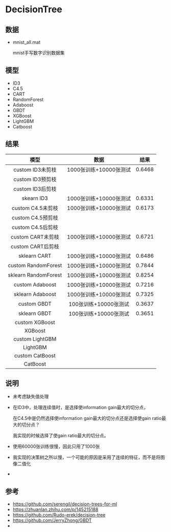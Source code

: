 # DecisionTree

## 数据

* mnist_all.mat 

  mnist手写数字识别数据集

## 模型

* ID3
* C4.5
* CART
* RandomForest
* Adaboost
* GBDT
* XGBoost
* LightGBM
* Catboost

## 结果

|         模型         |          数据          |  结果  |
| :------------------: | :--------------------: | :----: |
|   custom ID3未剪枝   | 1000张训练+10000张测试 | 0.6468 |
|   custom ID3预剪枝   |                        |        |
|   custom ID3后剪枝   |                        |        |
|      skearn ID3      | 1000张训练+10000张测试 | 0.6331 |
|  custom C4.5未剪枝   | 1000张训练+10000张测试 | 0.6173 |
|  custom C4.5预剪枝   |                        |        |
|  custom C4.5后剪枝   |                        |        |
|  custom CART未剪枝   | 1000张训练+10000张测试 | 0.6721 |
|  custom CART后剪枝   |                        |        |
|     sklearn CART     | 1000张训练+10000张测试 | 0.6486 |
| custom RandomForest  | 1000张训练+10000张测试 | 0.7844 |
| sklearn RandomForest | 1000张训练+10000张测试 | 0.8254 |
|   custom Adaboost    | 1000张训练+10000张测试 | 0.7216 |
|   sklearn Adaboost   | 1000张训练+10000张测试 | 0.7325 |
|     custom GBDT      | 100张训练+10000张测试  | 0.3637 |
|     sklearn GBDT     | 100张训练+10000张测试  | 0.3651 |
|    custom XGBoost    |                        |        |
|       XGBoost        |                        |        |
|   custom LightGBM    |                        |        |
|       LightGBM       |                        |        |
|   custom CatBoost    |                        |        |
|       CatBoost       |                        |        |

## 说明

* 未考虑缺失值处理

* 在ID3中，处理连续值时，是选择使information gain最大的切分点，

  在C4.5中是仍然选择使information gain最大的切分点还是选择使gain ratio最大的切分点？

  我实现的时候选择了使gain ratio最大的切分点。

* 使用60000张训练很慢，因此只用了1000张

*  我实现的决策树之所以慢，一个可能的原因是采用了连续的特征，而不是将图像二值化

* 

  



## 参考

* <https://github.com/serengil/decision-trees-for-ml>
* <https://zhuanlan.zhihu.com/p/145215188>
* <https://github.com/Rudo-erek/decision-tree>
* <https://github.com/JerryZhong/GBDT>
* 